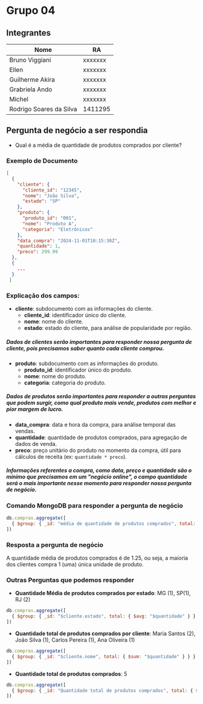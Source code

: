 # Grupo 04

## Integrantes
| Nome                              | RA       |
|-----------------------------------|----------|
| Bruno Viggiani                    | xxxxxxx  |
| Ellen                             | xxxxxxx  |
| Guilherme Akira                   | xxxxxxx  |
| Grabriela Ando                    | xxxxxxx  |
| Michel                            | xxxxxxx  |
| Rodrigo Soares da Silva           | 1411295  |


## Pergunta de negócio a ser respondia
- Qual é a média de quantidade de produtos comprados por cliente?

### Exemplo de Documento

```json
[
  {
    "cliente": {
      "cliente_id": "12345",
      "nome": "João Silva",
      "estado": "SP"
    },
    "produto": {
      "produto_id": "001",
      "nome": "Produto A",
      "categoria": "Eletrônicos"
    },
    "data_compra": "2024-11-01T10:15:30Z",
    "quantidade": 1,
    "preco": 299.99
  },
  {
    ...
  }
 ]
``` 

### Explicação dos campos:

- **cliente**: subdocumento com as informações do cliente.
  - **cliente_id**: identificador único do cliente.
  - **nome**: nome do cliente.
  - **estado**: estado do cliente, para análise de popularidade por região.
##### Dados de clientes serão importantes para responder nossa pergunta de cliente, pois precisamos saber quanto cada cliente comprou.

- **produto**: subdocumento com as informações do produto.
  - **produto_id**: identificador único do produto.
  - **nome**: nome do produto.
  - **categoria**: categoria do produto.
##### Dados de produtos serão importantes para responder a outras perguntas que podem surgir, como qual produto mais vende, produtos com melhor e pior margem de lucro.

- **data_compra**: data e hora da compra, para análise temporal das vendas.
- **quantidade**: quantidade de produtos comprados, para agregação de dados de venda.
- **preco**: preço unitário do produto no momento da compra, útil para cálculos de receita (ex: `quantidade * preco`).
##### Informações referentes a compra, como data, preço e quantidade são o mínimo que precisamos em um "negócio online", o campo quantidade será o mais importante nesse momento para responder nossa pergunta de negócio. 

### Comando MongoDB para responder a pergunta de negócio

```javascript
db.compras.aggregate([
  { $group: { _id: "média de quantidade de produtos comprados", total: { $avg: "$quantidade" } } }
])
```

### Resposta a pergunta de negócio
A quantidade média de produtos comprados é de 1.25, ou seja, a maioria dos clientes compra 1 (uma) única unidade de produto.

### Outras Perguntas que podemos responder
- **Quantidade Média de produtos comprados por estado**: MG (1), SP(1), RJ (2)
```javascript
db.compras.aggregate([
  { $group: { _id: "$cliente.estado", total: { $avg: "$quantidade" } } }
])
```
- **Quantidade total de produtos comprados por cliente**: Maria Santos (2), João Silva (1), Carlos Pereira (1), Ana Oliveira (1)
```javascript
db.compras.aggregate([
  { $group: { _id: "$cliente.nome", total: { $sum: "$quantidade" } } }
])
```

- **Quantidade total de produtos comprados**: 5
```javascript
db.compras.aggregate([
  { $group: { _id: "Quantidade total de produtos comprados", total: { $sum: "$quantidade" } } }
])
```